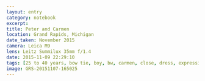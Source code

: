 ```yaml
--- 
layout: entry
category: notebook
excerpt:
title: Peter and Carmen
location: Grand Rapids, Michigan
date_taken: November 2015
camera: Leica M9
lens: Leitz Summilux 35mm f/1.4
date: 2015-11-09 22:29:10
tags: [25 to 40 years, bow tie, boy, bw, carmen, close, dress, expression, girl, hair, marriage, peter]
image: GRS-20151107-165025
---
```

